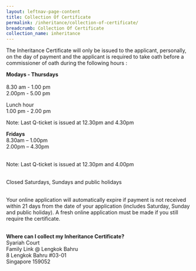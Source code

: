 ```yaml
---
layout: leftnav-page-content
title: Collection Of Certificate
permalink: /inheritance/collection-of-certificate/
breadcrumb: Collection Of Certificate
collection_name: inheritance
---
```


The Inheritance Certificate will only be issued to the applicant, personally, on the day of payment and the applicant is required to take oath before a commissioner of oath during the following hours :                              

**Modays - Thursdays**              
<br/>8.30 am - 1.00 pm
<br/>2.00pm - 5.00 pm

Lunch hour
<br/>1.00 pm - 2.00 pm

Note: Last Q-ticket is issued at 12.30pm and 4.30pm

**Fridays**
<br/>8.30am – 1.00pm
<br/>2.00pm – 4.30pm

<br/>Note: Last Q-ticket is issued at 12.30pm and 4.00pm

<br/>Closed Saturdays, Sundays and public holidays

<br/>Your online application will automatically expire if payment is not received within 21 days from the date of your application (includes Saturday, Sunday and public holiday). A fresh online application must be made if you still require the certificate.

<br/>**Where can I collect my Inheritance Certificate?**
<br/>Syariah Court
<br/>Family Link @ Lengkok Bahru
<br/>8 Lengkok Bahru #03-01
<br/>Singapore 159052
